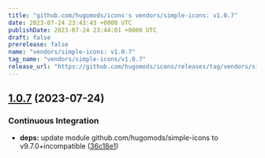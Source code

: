 ```yaml
---
title: "github.com/hugomods/icons's vendors/simple-icons: v1.0.7"
date: 2023-07-24 23:43:43 +0000 UTC
publishDate: 2023-07-24 23:44:01 +0000 UTC
draft: false
prerelease: false
name: "vendors/simple-icons: v1.0.7"
tag_name: "vendors/simple-icons/v1.0.7"
release_url: "https://github.com/hugomods/icons/releases/tag/vendors/simple-icons/v1.0.7"
---
```


## [1.0.7](https://github.com/hugomods/icons/compare/vendors/simple-icons/v1.0.6...vendors/simple-icons/v1.0.7) (2023-07-24)


### Continuous Integration

* **deps:** update module github.com/hugomods/simple-icons to v9.7.0+incompatible ([36c18e1](https://github.com/hugomods/icons/commit/36c18e16afe6c5661878409b1c08d38c197b5a36))
